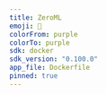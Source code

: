 ```yaml
---
title: ZeroML
emoji: 🔁
colorFrom: purple
colorTo: purple
sdk: docker
sdk_version: "0.100.0"
app_file: Dockerfile
pinned: true
---
```

